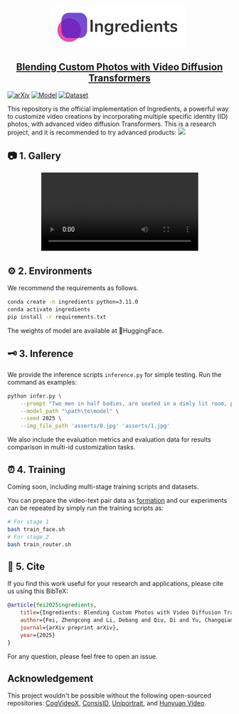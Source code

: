 <div align=center>
<img src="https://github.com/feizc/Ingredients/blob/main/asserts/logo.jpg?raw=true" width="300px">
</div>

<h2 align="center"> <a href="https://arxiv.org">Blending Custom Photos with Video Diffusion Transformers</a></h2>

[![arXiv](https://img.shields.io/badge/Arxiv-paper-b31b1b.svg?logo=arXiv)](https://arxiv.org)
[![Model](https://img.shields.io/badge/Huggingface-Model-yellow)](https://huggingface.co/feizhengcong/Ingredients)
[![Dataset](https://img.shields.io/badge/Huggingface-Dataset-blue)](https://huggingface.co/datasets/feizhengcong/Ingredients)




<div align="left">
This repository is the official implementation of Ingredients, a powerful way to customize video creations by incorporating multiple specific identity (ID) photos, with advanced video diffusion Transformers. 
This is a research project, and it is recommended to try advanced products: 
<a href="https://skyreels.ai/"><img src="https://img.shields.io/static/v1?label=Recommend&message=Application&color=orange&logo=demo"></a> &ensp;
</div>


## 📷 1. Gallery

<div align="center">
  <video src="https://github.com/user-attachments/assets/910220a4-6499-430d-8dde-bf86616eacab" width="70%"> </video>
</div>

## ⚙️ 2. Environments

We recommend the requirements as follows. 

```bash
conda create -n ingredients python=3.11.0
conda activate ingredients
pip install -r requirements.txt
```

The weights of model are available at 🤗HuggingFace.

## 🗝️ 3. Inference 
We provide the inference scripts ```inference.py``` for simple testing. Run the command as examples: 

```bash
python infer.py \
    --prompt "Two men in half bodies, are seated in a dimly lit room, possibly an office or meeting room, with a formal atmosphere." \
    --model_path "\path\to\model" \
    --seed 2025 \
    --img_file_path 'asserts/0.jpg' 'asserts/1.jpg'
```

We also include the evaluation metrics and evaluation data for results comparison in multi-id customization tasks. 


## ⏰ 4. Training

Coming soon, including multi-stage training scripts and datasets. 

You can prepare the video-text pair data as [formation](datasets.py) and our experiments can be repeated by simply run the training scripts as:

```bash
# For stage 1
bash train_face.sh
# For stage 2
bash train_router.sh
```



## 🚀 5. Cite

If you find this work useful for your research and applications, please cite us using this BibTeX:

```bibtex
@article{fei2025ingredients,
    title={Ingredients: Blending Custom Photos with Video Diffusion Transformers},
    author={Fei, Zhengcong and Li, Debang and Qiu, Di and Yu, Changqian and Fan, Mingyuan},
    journal={arXiv preprint arXiv},
    year={2025}
}
```
For any question, please feel free to open an issue. 


## Acknowledgement

This project wouldn't be possible without the following open-sourced repositories: [CogVideoX](https://github.com/THUDM/CogVideo), [ConsisID](https://github.com/PKU-YuanGroup/ConsisID), [Uniportrait](https://github.com/junjiehe96/UniPortrait), and [Hunyuan Video](https://github.com/Tencent/HunyuanVideo). 


